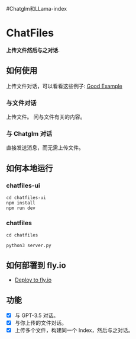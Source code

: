 
#Chatglm和LLama-index
# ChatFiles
**上传文件然后与之对话.**

## 如何使用

上传文件对话，可以看看这些例子: [Good Example](./doc/Example.md)


### 与文件对话
上传文件。
问与文件有关的内容。

### 与 Chatglm 对话
直接发送消息，而无需上传文件。

## 如何本地运行
### chatfiles-ui

```shell
cd chatfiles-ui
npm install
npm run dev
```

### chatfiles
```shell
cd chatfiles
```


```shell
python3 server.py
```

## 如何部署到 fly.io
- [Deploy to fly.io](./doc/deploy-flyio.md)

## 功能

- [x] 与 GPT-3.5 对话。
- [x] 与你上传的文件对话。
- [x] 上传多个文件，构建同一个 Index，然后与之对话。
